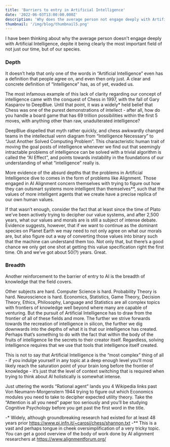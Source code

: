 ```yaml
---
title: 'Barriers to entry in Artificial Intelligence'
date: '2022-06-03T13:00:00.000Z'
description: 'Why does the average person not engage deeply with Artificial Intelligence?'
thumbnail: '/img/blog/thumbnail5.png'
---
```


I have been thinking about why the average person doesn't engage deeply with Artificial Intelligence, depite it being clearly the most important field of not just our time, but of our species. 

### Depth
It doesn’t help that only one of the words in “Artificial Intelligence” even has a definition that people agree on, and even then only just. A clear and concrete definition of “Intelligence” has, as of yet, evaded us. 

The most infamous example of this lack of clarity regarding our concept of intelligence came  with the conquest of Chess in 1997, with the fall of Gary Kasparov to DeepBlue. Until that point, it was a widely* held belief that Chess was one of the purest demonstrations of intellect - after all, how do you handle a board game that has 69 trillion possibilities within the first 5 moves, with anything other than raw, unadulterated intelligence? 

DeepBlue dispelled that myth rather quickly, and chess awkwardly changed teams in the intellectual venn diagram from “Intelligence Necessary” to “Just Another Solved Computing Problem”. This characteristic human trait of moving the goal posts of intelligence whenever we find out that seemingly intractable problems of intelligence can be solved with a trivial algorithm is called the “AI Effect”, and points towards instability in the foundations of our understanding of what “intelligence” really is. 

More evidence of the absurd depths that the problems in Artificial Intelligence dive to comes in the form of problems like Alignment. Those engaged in AI Alignment concern themselves with trying to figure out how they can outsmart systems more intelligent than themselves**, such that the values of more intelligent agents that we create have a precise replica of our own human values.  

If that wasn’t enough, consider the fact that at least since the time of Plato we’ve been actively trying to decipher our value systems, and after 2,500 years, what our values and morals are is still a subject of intense debate. Evidence suggests, however, that if we want to continue as the dominant species on Planet Earth we may need to not only agree on what our morals are, but also figure out a way of converting those values into binary such that the machine can understand them too.  Not only that, but there’s a good chance we only get one shot at getting this value specification right the first time. Oh and we’ve got about 50(?) years. Great. 


### Breadth 
Another reinforcement to the barrier of entry to AI is the breadth of knowledge that the field covers. 

Other subjects are hard. Computer Science is hard. Probability Theory is hard. Neuroscience is hard. Economics, Statistics, Game Theory, Decision Theory, Ethics, Philosophy, Language and Statistics are all complex topics with frontiers of knowledge well beyond where many are capable of venturing. But the pursuit of Artificial Intelligence has to draw from the frontier of all of these fields and more. The further we strive forwards towards the recreation of intelligence in silicon, the further we dig downwards into the depths of what it is that our intelligence has created. Perhaps that’s something to do with the fact that within the body of the fruits of intelligence lie the secrets to their creator itself. Regardless, solving intelligence requires that we use that tools that intelligence itself created.

This is not to say that Artificial Intelligence is the “most complex” thing of all - if you indulge yourself in any topic at a deep enough level you’ll most likely reach the saturation point of your brain long before the frontier of knowledge - it’s just that the level of context switching that is required when trying to think about AI holistically is somewhat intense. 

Just uttering the words “Rational agent” lands you 4 Wikipedia links past Von Neumann-Morgenstern 1944 trying to figure out which Economics modules you need to take to decipher expected utility theory. Take the “Attention is all you need” paper too seriously and you’ll be studying Cognitive Psychology before you get past the first word in the title. 


-* Widely, although groundbreaking research had existed for at least 48 years prior https://www.pi.infn.it/~carosi/chess/shannon.txt
-** This is a vast and perhaps tongue in cheek oversimplification of a very tricky topic. You can get a good overview of the body of work done by AI alignment researchers at https://www.alignmentforum.org/

